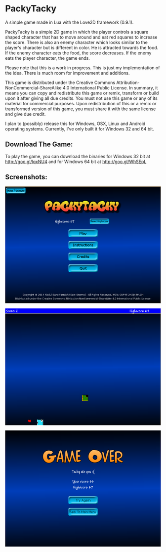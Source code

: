 PackyTacky
==========

A simple game made in Lua with the Love2D framework (0.9.1).

PackyTacky is a simple 2D game in which the player controls a square shaped character that has to move around and eat red squares to increase the score. There is also an enemy character which looks similar to the player's character but is different in color. He is attracted towards the food. If the enemy character eats the food, the score decreases. If the enemy eats the player character, the game ends.

Please note that this is a work in progress. This is just my implementation of the idea. There is much room for improvement and additions.

This game is distributed under the Creative Commons Attribution-NonCommercial-ShareAlike 4.0 International Public License. In summary, it means you can copy and redistribute this game or remix, transform or build upon it after giving all due credits. You must not use this game or any of its material for commercial purposes. Upon redistribution of this or a remix or transformed version of this game, you must share it with the same license and give due credit.

I plan to (possibly) release this for Windows, OSX, Linux and Android operating systems. Currently, I've only built it for Windows 32 and 64 bit.

Download The Game:
----
To play the game, you can download the binaries for Windows 32 bit at http://goo.gl/lqxNU4 and for Windows 64 bit at http://goo.gl/WhSEpL

Screenshots:
----
![Title](Screenshots/title.png "Title Screen")

![Gameplay](Screenshots/game.png "In Game")

![Game Over](Screenshots/gameover.png "Game Over")
